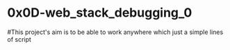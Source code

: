 # 0x0D-web_stack_debugging_0
#This project's aim is to be able to work anywhere which just a simple lines of script